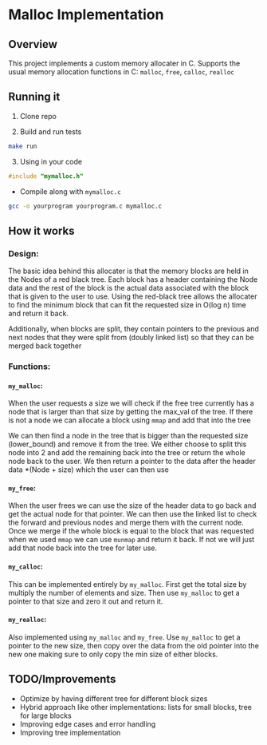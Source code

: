 # Malloc Implementation

## Overview

This project implements a custom memory allocater in C. Supports the usual memory allocation functions in C: `malloc`, `free`, `calloc`, `realloc`

## Running it

1. Clone repo

2. Build and run tests
```bash
make run
```


3. Using in your code
```c
#include "mymalloc.h"
```
+ Compile along with `mymalloc.c`
```bash
gcc -o yourprogram yourprogram.c mymalloc.c
```

## How it works

### Design:

The basic idea behind this allocater is that the memory blocks are held in the Nodes of a red black tree. Each block has a header containing the Node data and the rest of the block is the actual data associated with the block that is given to the user to use. Using the red-black tree allows the allocater to find the minimum block that can fit the requested size in O(log n) time and return it back. 

Additionally, when blocks are split, they contain pointers to the previous and next nodes that they were split from (doubly linked list) so that they can be merged back together


### Functions: 
#### `my_malloc`:

When the user requests a size we will check if the free tree currently has a node that is larger than that size by getting the max_val of the tree. If there is not a node we can allocate a block using `mmap` and add that into the tree

We can then find a node in the tree that is bigger than the requested size (lower_bound) and remove it from the tree. We either choose to split this node into 2 and add the remaining back into the tree or return the whole node back to the user. We then return a pointer to the data after the header data *(Node + size) which the user can then use

#### `my_free`:

When the user frees we can use the size of the header data to go back and get the actual node for that pointer. We can then use the linked list to check the forward and previous nodes and merge them with the current node. Once we merge if the whole block is equal to the block that was requested when we used `mmap` we can use `munmap` and return it back. If not we will just add that node back into the tree for later use.

#### `my_calloc`:

This can be implemented entirely by `my_malloc`. First get the total size by multiply the number of elements and size. Then use `my_malloc` to get a pointer to that size and zero it out and return it.

#### `my_realloc`:
Also implemented using `my_malloc` and `my_free`. Use `my_malloc` to get a pointer to the new size, then copy over the data from the old pointer into the new one making sure to only copy the min size of either blocks.

## TODO/Improvements
- Optimize by having different tree for different block sizes
- Hybrid approach like other implementations: lists for small blocks, tree for large blocks
- Improving edge cases and error handling
- Improving tree implementation


